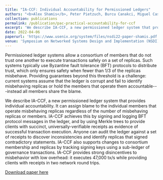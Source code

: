 ```yaml
---
title: "IA-CCF: Individual Accountability for Permissioned Ledgers"
authors: "<b>Alex Shamis</b>, Peter Pietzuch, Burcu Canakci, Miguel Castro, Cedric Fournet, Edward Ashton, Amaury Chamayou, Sylvan Clebsch, Antoine Delignat-Lavaud, Matthew Kerner, Julien Maffre, Olga Vrousgou, Christoph M. Wintersteiger, Manuel Costa, Mark Russinovich"
collection: publications
permalink: /publication/pac-practical-accountability-for-ccf
excerpt: 'We describe IA-CCF, a new permissioned ledger system that provides individual accountability. It can assign blame to the individual members that operate misbehaving replicas regardless of the number of misbehaving replicas or members. IA-CCF achieves this by signing and logging BFT protocol messages in the ledger, and by using Merkle trees to provide clients with succinct, universally-verifiable receipts as evidence of successful transaction execution. Anyone can audit the ledger against a set of receipts to discover inconsistencies and identify replicas that signed contradictory statements. IA-CCF also supports changes to consortium membership and replicas by tracking signing keys using a sub-ledger of governance transactions. IA-CCF provides strong disincentives to misbehavior with low overhead: it executes 47,000 tx/s while providing clients with receipts in two network round trips.'
date: 2022-04-06
paperurl: 'https://www.usenix.org/system/files/nsdi22-paper-shamis.pdf'
venue: 'Symposium on Networked Systems Design and Implementation (NSDI)'
---
```


Permissioned ledger systems allow a consortium of members that do not trust one another to execute transactions safely on a set of replicas. Such systems typically use Byzantine fault tolerance (BFT) protocols to distribute trust, which only ensures safety when fewer than 1/3 of the replicas misbehave. Providing guarantees beyond this threshold is a challenge: current systems assume that the ledger is corrupt and fail to identify misbehaving replicas or hold the members that operate them accountable---instead all members share the blame.

We describe IA-CCF, a new permissioned ledger system that provides individual accountability. It can assign blame to the individual members that operate misbehaving replicas regardless of the number of misbehaving replicas or members. IA-CCF achieves this by signing and logging BFT protocol messages in the ledger, and by using Merkle trees to provide clients with succinct, universally-verifiable receipts as evidence of successful transaction execution. Anyone can audit the ledger against a set of receipts to discover inconsistencies and identify replicas that signed contradictory statements. IA-CCF also supports changes to consortium membership and replicas by tracking signing keys using a sub-ledger of governance transactions. IA-CCF provides strong disincentives to misbehavior with low overhead: it executes 47,000 tx/s while providing clients with receipts in two network round trips.

[Download paper here](https://www.usenix.org/system/files/nsdi22-paper-shamis.pdf)
